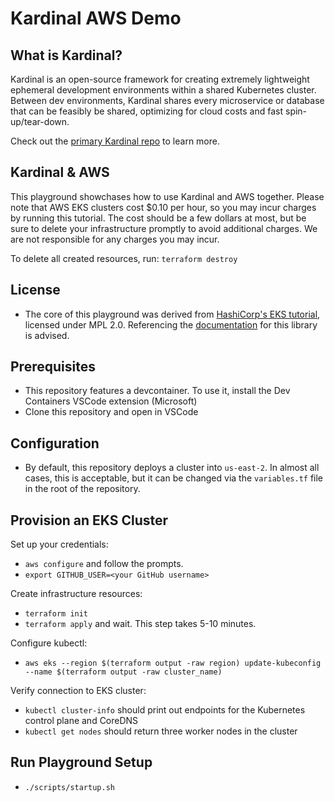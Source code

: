 # Kardinal AWS Demo
## What is Kardinal?
Kardinal is an open-source framework for creating extremely lightweight ephemeral development environments within a shared Kubernetes cluster. Between dev environments, Kardinal shares every microservice or database that can be feasibly be shared, optimizing for cloud costs and fast spin-up/tear-down. 

Check out the [primary Kardinal repo](https://github.com/kurtosis-tech/kardinal) to learn more.

## Kardinal & AWS

This playground showchases how to use Kardinal and AWS together. Please note that AWS EKS clusters cost $0.10 per hour, so you may incur charges by running this tutorial. The cost should be a few dollars at most, but be sure to delete your infrastructure promptly to avoid additional charges. We are not responsible for any charges you may incur.

To delete all created resources, run: `terraform destroy`

## License
- The core of this playground was derived from [HashiCorp's EKS tutorial](https://github.com/hashicorp/learn-terraform-provision-eks-cluster), licensed under MPL 2.0. Referencing the [documentation](https://github.com/hashicorp/learn-terraform-provision-eks-cluster) for this library is advised.

## Prerequisites
- This repository features a devcontainer. To use it, install the Dev Containers VSCode extension (Microsoft)
- Clone this repository and open in VSCode

## Configuration
- By default, this repository deploys a cluster into `us-east-2`. In almost all cases, this is acceptable, but it can be changed via the `variables.tf` file in the root of the repository.

## Provision an EKS Cluster
Set up your credentials: 

- `aws configure` and follow the prompts.
- `export GITHUB_USER=<your GitHub username>`

Create infrastructure resources:

- `terraform init`
- `terraform apply` and wait. This step takes 5-10 minutes.

Configure kubectl: 

- `aws eks --region $(terraform output -raw region) update-kubeconfig --name $(terraform output -raw cluster_name)`

Verify connection to EKS cluster:

- `kubectl cluster-info` should print out endpoints for the Kubernetes control plane and CoreDNS
- `kubectl get nodes` should return three worker nodes in the cluster

## Run Playground Setup
- `./scripts/startup.sh`
